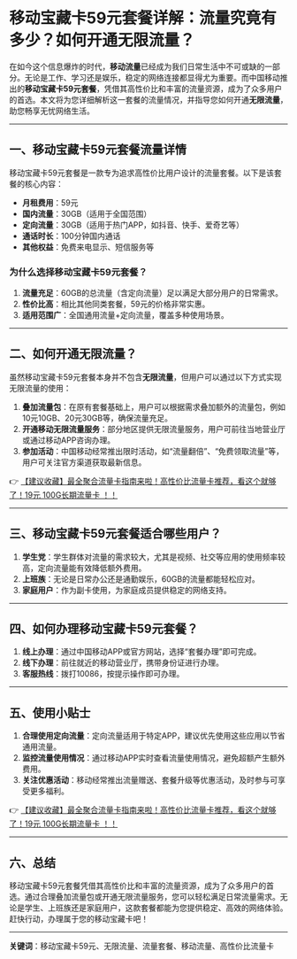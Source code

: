 # 移动宝藏卡59元套餐详解：流量究竟有多少？如何开通无限流量？

在如今这个信息爆炸的时代，**移动流量**已经成为我们日常生活中不可或缺的一部分。无论是工作、学习还是娱乐，稳定的网络连接都显得尤为重要。而中国移动推出的**移动宝藏卡59元套餐**，凭借其高性价比和丰富的流量资源，成为了众多用户的首选。本文将为您详细解析这一套餐的流量情况，并指导您如何开通**无限流量**，助您畅享无忧网络生活。

---

## 一、移动宝藏卡59元套餐流量详情

移动宝藏卡59元套餐是一款专为追求高性价比用户设计的流量套餐。以下是该套餐的核心内容：

- **月租费用**：59元  
- **国内流量**：30GB（适用于全国范围）  
- **定向流量**：30GB（适用于热门APP，如抖音、快手、爱奇艺等）  
- **通话时长**：100分钟国内通话  
- **其他权益**：免费来电显示、短信服务等  

### 为什么选择移动宝藏卡59元套餐？
1. **流量充足**：60GB的总流量（含定向流量）足以满足大部分用户的日常需求。  
2. **性价比高**：相比其他同类套餐，59元的价格非常实惠。  
3. **适用范围广**：全国通用流量+定向流量，覆盖多种使用场景。  

---

## 二、如何开通无限流量？

虽然移动宝藏卡59元套餐本身并不包含**无限流量**，但用户可以通过以下方式实现无限流量的使用：

1. **叠加流量包**：在原有套餐基础上，用户可以根据需求叠加额外的流量包，例如10元10GB、20元30GB等，确保流量充足。  
2. **开通移动无限流量服务**：部分地区提供无限流量服务，用户可前往当地营业厅或通过移动APP咨询办理。  
3. **参加活动**：中国移动经常推出限时活动，如“流量翻倍”、“免费领取流量”等，用户可关注官方渠道获取最新信息。  

👉 [【建议收藏】最全聚合流量卡指南来啦！高性价比流量卡推荐，看这个就够了！19元 100G长期流量卡 ！！](https://www.91haoka.cn/webapp/weixiaodian/index.html?shop_id=563381)

---

## 三、移动宝藏卡59元套餐适合哪些用户？

1. **学生党**：学生群体对流量的需求较大，尤其是视频、社交等应用的使用频率较高，定向流量能有效降低额外费用。  
2. **上班族**：无论是日常办公还是通勤娱乐，60GB的流量都能轻松应对。  
3. **家庭用户**：作为副卡使用，为家庭成员提供稳定的网络支持。  

---

## 四、如何办理移动宝藏卡59元套餐？

1. **线上办理**：通过中国移动APP或官方网站，选择“套餐办理”即可完成。  
2. **线下办理**：前往就近的移动营业厅，携带身份证进行办理。  
3. **客服热线**：拨打10086，按提示操作即可办理。  

---

## 五、使用小贴士

1. **合理使用定向流量**：定向流量适用于特定APP，建议优先使用这些应用以节省通用流量。  
2. **监控流量使用情况**：通过移动APP实时查看流量使用情况，避免超额产生额外费用。  
3. **关注优惠活动**：移动经常推出流量赠送、套餐升级等优惠活动，及时参与可享受更多福利。  

👉 [【建议收藏】最全聚合流量卡指南来啦！高性价比流量卡推荐，看这个就够了！19元 100G长期流量卡 ！！](https://www.91haoka.cn/webapp/weixiaodian/index.html?shop_id=563381)

---

## 六、总结

移动宝藏卡59元套餐凭借其高性价比和丰富的流量资源，成为了众多用户的首选。通过合理叠加流量包或开通无限流量服务，您可以轻松满足日常流量需求。无论是学生、上班族还是家庭用户，这款套餐都能为您提供稳定、高效的网络体验。赶快行动，办理属于您的移动宝藏卡吧！  

---

**关键词**：移动宝藏卡59元、无限流量、流量套餐、移动流量、高性价比流量卡